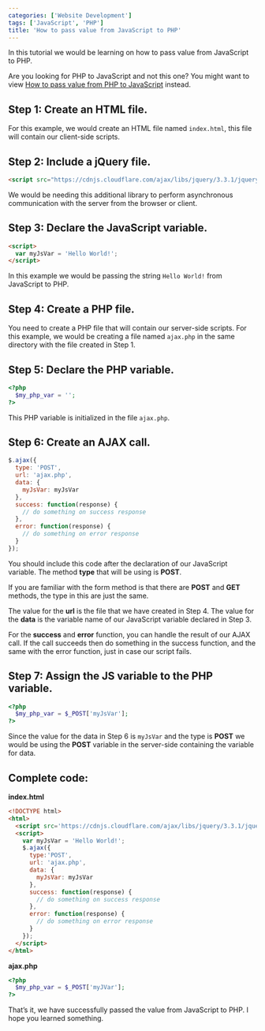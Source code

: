 ```yaml
---
categories: ['Website Development']
tags: ['JavaScript', 'PHP']
title: 'How to pass value from JavaScript to PHP'
---
```

In this tutorial we would be learning on how to pass value from JavaScript to PHP.

Are you looking for PHP to JavaScript and not this one? You might want to view [How to pass value from PHP to JavaScript](/posts/how-to-pass-value-from-php-to-javascript) instead.

## Step 1: Create an HTML file.
For this example, we would create an HTML file named `index.html`, this file will contain our client-side scripts.

## Step 2: Include a jQuery file.

```html
<script src="https://cdnjs.cloudflare.com/ajax/libs/jquery/3.3.1/jquery.min.js"></script>
```

We would be needing this additional library to perform asynchronous communication with the server from the browser or client.

## Step 3: Declare the JavaScript variable.

```html
<script>     
  var myJsVar = 'Hello World!'; 
</script>
```

In this example we would be passing the string `Hello World!` from JavaScript to PHP.

## Step 4: Create a PHP file.
You need to create a PHP file that will contain our server-side scripts. For this example, we would be creating a file named `ajax.php` in the same directory with the file created in Step 1.

## Step 5: Declare the PHP variable.
```php
<?php     
  $my_php_var = ''; 
?>
```

This PHP variable is initialized in the file `ajax.php`.

## Step 6: Create an AJAX call.
```js
$.ajax({     
  type: 'POST',     
  url: 'ajax.php',     
  data: {
    myJsVar: myJsVar     
  },     
  success: function(response) {     
    // do something on success response
  },     
  error: function(response) {     
    // do something on error response
  } 
});
```

You should include this code after the declaration of our JavaScript variable. The method **type** that will be using is **POST**.

If you are familiar with the form method is that there are **POST** and **GET** methods, the type in this are just the same.

The value for the **url** is the file that we have created in Step 4.
The value for the **data** is the variable name of our JavaScript variable declared in Step 3.

For the **success** and **error** function, you can handle the result of our AJAX call. If the call succeeds then do something in the success function, and the same with the error function, just in case our script fails.

## Step 7: Assign the JS variable to the PHP variable.
```php
<?php      
  $my_php_var = $_POST['myJsVar']; 
?>
```
Since the value for the data in Step 6 is `myJsVar` and the type is **POST** we would be using the **POST** variable in the server-side containing the variable for data.

## Complete code:
**index.html**
```html
<!DOCTYPE html>
<html>     
  <script src='https://cdnjs.cloudflare.com/ajax/libs/jquery/3.3.1/jquery.min.js'></script>     
  <script>         
    var myJsVar = 'Hello World!';         
    $.ajax({             
      type:'POST',             
      url: 'ajax.php',             
      data: {                 
        myJsVar: myJsVar             
      },             
      success: function(response) {                 
        // do something on success response         
      },             
      error: function(response) {                 
        // do something on error response  
      }         
    });     
  </script>
</html>
```

**ajax.php**
```php
<?php     
  $my_php_var = $_POST['myJVar']; 
?>
```

That’s it, we have successfully passed the value from JavaScript to PHP. I hope you learned something.
